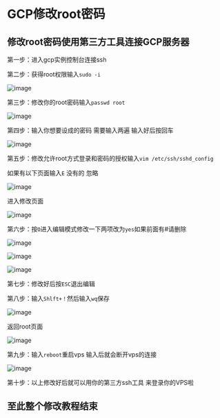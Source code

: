 # GCP修改root密码

修改root密码使用第三方工具连接GCP服务器 
--------------------------------------------

第一步：进入gcp实例控制台连接ssh

第二步：获得root权限输入`sudo -i`

![image](https://user-images.githubusercontent.com/94978556/143864988-8e191819-003a-4331-81f6-a2927b17b918.png)

第三步：修改你的root密码输入`passwd root`

![image](https://user-images.githubusercontent.com/94978556/143865260-0b71e558-081e-4ff0-8210-bb3b1eb06be9.png)

第四步：输入你想要设成的密码 需要输入两遍 输入好后按回车

![image](https://user-images.githubusercontent.com/94978556/143865671-05d927ed-2ec0-4804-a90f-38d1a5026144.png)

第五步：修改允许root方式登录和密码的授权输入`vim /etc/ssh/sshd_config`

如果有以下页面输入`E`  没有的 忽略

![image](https://user-images.githubusercontent.com/94978556/143866355-637de8b4-13a5-4eef-8249-1451471bda24.png)

进入修改页面

![image](https://user-images.githubusercontent.com/94978556/143866566-10ab5eb3-366f-4476-b044-726134e0e76b.png)

第六步：按`O`进入编辑模式修改一下两项改为`yes`如果前面有#请删除

![image](https://user-images.githubusercontent.com/94978556/144199406-81567acd-480a-423e-b658-c12c178af116.png)


![image](https://user-images.githubusercontent.com/94978556/143866877-ef65c67c-8a42-4a9c-8ec7-5233d8a8716a.png)

![image](https://user-images.githubusercontent.com/94978556/143866934-ca7a1a95-45f3-4ab6-8d95-0472d50eae1a.png)

第七步：修改好后按`ESC`退出编辑

第八步：输入`Shlft+！`然后输入`wq`保存

![image](https://user-images.githubusercontent.com/94978556/143867519-a1c47638-5244-4bc0-994d-85dea4c4aa75.png)

返回root页面

![image](https://user-images.githubusercontent.com/94978556/143867636-35dd3d14-c288-41b5-860f-143517c6869c.png)

第九步：输入`reboot`重启vps  输入后就会断开vps的连接

![image](https://user-images.githubusercontent.com/94978556/143867971-28976b7e-20ad-48fd-9dff-906f0fea5c04.png)

第十步：以上修改好后就可以用你的第三方ssh工具 来登录你的VPS啦

至此整个修改教程结束
-----------------------------

